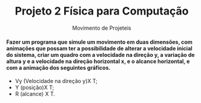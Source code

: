<h1 align="center">Projeto 2 Física para Computação</h1>
<p align="center">Movimento de Projeteis</p>
<h4>Fazer um programa que simule um movimento em duas dimensões, com animações que possam ter a possibilidade de alterar a velocidade inicial do sistema, criar um quadro com a velocidade na direção y, a variação de altura y e a velocidade na direção horizontal x, e o alcance horizontal, e com a animação dos seguintes gráficos. </h4>

- Vy (Velocidade na direção y)X T;
- Y (posição)X T;
- R (alcance) X T.
    
